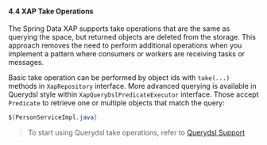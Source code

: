#### <a name="take"/>4.4 XAP Take Operations

The Spring Data XAP supports take operations that are the same as querying the space, but returned objects are deleted from the storage. This approach removes the need to perform additional operations when you implement a pattern where consumers or workers are receiving tasks or messages.

Basic take operation can be performed by object ids with `take(...)` methods in `XapRepository` interface. More advanced querying is available in Querydsl style within `XapQueryDslPredicateExecutor` interface. Those accept `Predicate` to retrieve one or multiple objects that match the query:
```java
${PersonServiceImpl.java}
```
> To start using Querydsl take operations, refer to [Querydsl Support](#querydsl)
